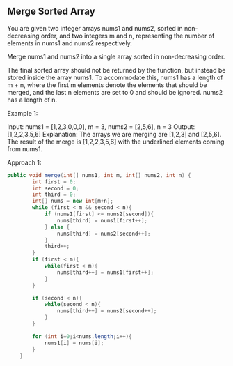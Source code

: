 ## Merge Sorted Array
You are given two integer arrays nums1 and nums2, sorted in non-decreasing order, and two integers m and n, representing the number of elements in nums1 and nums2 respectively.

Merge nums1 and nums2 into a single array sorted in non-decreasing order.

The final sorted array should not be returned by the function, but instead be stored inside the array nums1. To accommodate this, nums1 has a length of m + n, 
where the first m elements denote the elements that should be merged, and the last n elements are set to 0 and should be ignored. nums2 has a length of n.

Example 1:

Input: nums1 = [1,2,3,0,0,0], m = 3, nums2 = [2,5,6], n = 3
Output: [1,2,2,3,5,6]
Explanation: The arrays we are merging are [1,2,3] and [2,5,6].
The result of the merge is [1,2,2,3,5,6] with the underlined elements coming from nums1.

Approach 1:

```java
public void merge(int[] nums1, int m, int[] nums2, int n) {
        int first = 0;
        int second = 0;
        int third = 0;
        int[] nums = new int[m+n];
        while (first < m && second < n){
            if (nums1[first] <= nums2[second]){
                nums[third] = nums1[first++];
            } else {
                nums[third] = nums2[second++];
            }
            third++;
        }
        if (first < m){
            while(first < m){
                nums[third++] = nums1[first++];
            }
        }

        if (second < n){
            while(second < n){
                nums[third++] = nums2[second++];
            }
        }

        for (int i=0;i<nums.length;i++){
            nums1[i] = nums[i];
        }
    }
```
